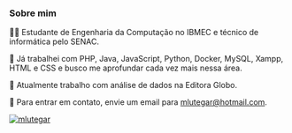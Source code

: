 ### Sobre mim

👨‍🎓 Estudante de Engenharia da Computação no IBMEC e técnico de informática pelo SENAC.

🚀 Já trabalhei com PHP, Java, JavaScript, Python, Docker, MySQL, Xampp, HTML e CSS e busco me aprofundar cada vez mais nessa área.

💼 Atualmente trabalho com análise de dados na Editora Globo.

📧 Para entrar em contato, envie um email para mlutegar@hotmail.com.



[![mlutegar](https://github-readme-stats.vercel.app/api?username=mlutegar&show_icons=true&theme=radical)](https://github.com/mlutegar)
